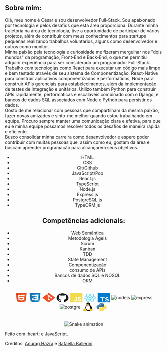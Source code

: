 <h2 align="left">Sobre mim:</h2>

<p align="left">
          Olá, meu nome é César e sou desenvolvedor Full-Stack. Sou apaixonado
          por tecnologia e pelos desafios que esta área proporciona. Durante
          minha trajetória na área de tecnologia, tive a oportunidade de
          participar de vários projetos, além de contribuir com meus
          conhecimentos para startups pequenas realizando trabalhos voluntários,
          alguns como desenvolvedor e outros como monitor.
          <br />
          Minha paixão pela tecnologia e curiosidade me fizeram mergulhar nos
          "dois mundos" da programação, Front-End e Back-End, o que me permitiu
          adquirir experiência para ser considerado um programador Full-Stack.
          Trabalho com tecnologias como React para executar um código mais limpo
          e bem testado através de seu sistema de Componentização, React-Native
          para construir aplicativos componentizados e performáticos, Node para
          construir APIs gerenciais para estabelecimentos, além da implementação
          de testes de integração e unitários. Utilizo também Python para
          construir APIs rapidamente, performáticas e escaláveis combinado com o
          Django, e bancos de dados SQL associados com Node e Python para
          persistir os dados.
          <br />
          Gosto de me relacionar com pessoas que compartilham da mesma paixão,
          fazer novas amizades e sinto-me melhor quando estou trabalhando em
          equipe. Procuro sempre manter uma comunicação clara e efetiva, para
          que eu e minha equipe possamos resolver todos os desafios de maneira
          rápida e eficiente.
          <br />
          Busco consolidar minha carreira como desenvolvedor e espero poder
          contribuir com muitas pessoas que, assim como eu, gostam da área e
          buscam aprender programação para alcançarem seus objetivos.
</p>

<ul align="center">
<li align="center">HTML</li>
<li align="center">CSS</li>
<li align="center">Git/Github</li>
<li align="center">JavaScript/Poo</li>
<li align="center">React.js</li>
<li align="center">TypeScript</li>
<li align="center">Node.js</li>
<li align="center">Express.js</li>
<li align="center">PostgreSQL.js</li>
<li align="center">TypeORM.js</li>
</ul>

<h2 align="center">Competências adicionais:</h2>

<ul align="center">
<li align="center">Web Semântica</li>
<li align="center">Metodologia Ágeis</li>
<li align="center">Scrum</li>
<li align="center">Kanban</li>
<li align="center">TDD</li>
<li align="center">State Management</li>
<li align="center">Componentização</li>
<li align="center">consumo de APIs</li>
<li align="center">Bancos de dados SQL e NOSQL</li>
<li align="center">ORM</li>
</ul>
  
<div align="center"><br>
  <img align="center" alt="HTML" height="30" width="40" src="https://raw.githubusercontent.com/devicons/devicon/master/icons/html5/html5-original.svg">
  <img align="center" alt="CSS" height="30" width="40" src="https://raw.githubusercontent.com/devicons/devicon/master/icons/css3/css3-original.svg">
  <img align="center" alt="git" height="30" width="40" src="https://raw.githubusercontent.com/devicons/devicon/master/icons/git/git-original.svg">
  <img align="center" alt="github" height="30" width="40" src="https://raw.githubusercontent.com/devicons/devicon/master/icons/github/github-original.svg">
  <img align="center" alt="Js" height="30" width="40" src="https://raw.githubusercontent.com/devicons/devicon/master/icons/javascript/javascript-plain.svg">
  <img align="center" alt="React" height="30" width="40" src="https://raw.githubusercontent.com/devicons/devicon/master/icons/react/react-original.svg">
  <img align="center" alt="React" height="30" width="40" src="https://raw.githubusercontent.com/devicons/devicon/master/icons/typescript/typescript-original.svg">
  <img align="center" alt="nodejs" height="30" width="40" src="https://cdn.worldvectorlogo.com/logos/nodejs-icon.svg"> 
  <img align="center" alt="express" height="30" width="40" src="https://cdn.jsdelivr.net/gh/devicons/devicon/icons/express/express-original.svg" />
  <img align="center" alt="postgre" height="30" width="40"src="https://cdn.jsdelivr.net/gh/devicons/devicon/icons/postgresql/postgresql-original-wordmark.svg" />
  <img align="center" alt="linux" height="30" width="40" src="https://raw.githubusercontent.com/devicons/devicon/master/icons/linux/linux-original.svg">
    <img align="center" alt="python" height="30" width="40" src="https://raw.githubusercontent.com/devicons/devicon/master/icons/python/python-original.svg">
</div></br>  
  
<div align="center">
  
  ![Snake animation](https://github.com/danielbped/danielbped/blob/output/github-contribution-grid-snake.svg)
  
</div>

<div align="left">
  <p>Feito com :heart: e JavaScript.</p>
  <p>Créditos: <a href="https://github.com/anuraghazra/github-readme-stats">Anurag Hazra</a> e <a href="https://github.com/rafaballerini">Rafaella Ballerini</a></p>
</div>
